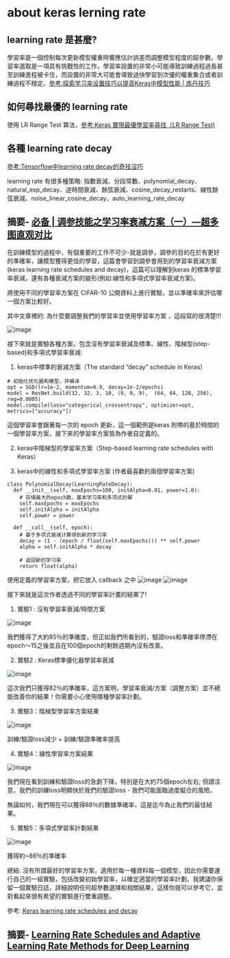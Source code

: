 # about keras lerning rate

## learning rate 是甚麼?

學習率是一個控制每次更新模型權重時響應估計誤差而調整模型程度的超參數。學習率選取是一項具有挑戰性的工作，學習率設置的非常小可能導致訓練過程過長甚至訓練進程被卡住，而設置的非常大可能會導致過快學習到次優的權重集合或者訓練過程不穩定。[參考:探索学习率设置技巧以提高Keras中模型性能 | 炼丹技巧](https://zhuanlan.zhihu.com/p/74115804)

## 如何尋找最優的 learning rate

使用 LR Range Test 算法，[參考:Keras 實現最優學習率尋找（LR Range Test)](https://zhuanlan.zhihu.com/p/80487971)

## 各種 learning rate decay
[參考:Tensorflow中learning rate decay的奇技淫巧](https://zhuanlan.zhihu.com/p/32923584)

learning rate 有很多種策略: 指數衰減、分段常數、polynomial_decay、natural_exp_decay、逆時間衰減、餘弦衰減、cosine_decay_restarts、線性餘弦衰減、noise_linear_cosine_decay、auto_learning_rate_decay


## 摘要- [必备 | 调参技能之学习率衰减方案（一）—超多图直观对比](https://zhuanlan.zhihu.com/p/78096138)

在訓練模型的過程中，有個重要的工作不可少-就是調參，調參的目的在於有更好的準確率，讓模型獲得更佳的學習，這篇會學習到調參會用到的學習率衰減方案(keras learning rate schedules and decay)，這篇可以理解到keras 的標準學習率衰減，還有各種衰減方案的變形(例如:線性和多項式學習率衰減方案)。

將使用不同的學習率方案在 CIFAR-10 公開資料上進行實驗，並以準確率來評估哪一個方案比較好。

其中文章裡的: 為什麼要調整我們的學習率並使用學習率方案 ，這段寫的很清楚!!!

![image](https://user-images.githubusercontent.com/88547312/128589425-ef6be2f7-41f0-4d6c-b656-fce0f1a8ad0d.png)

接下來就是實驗各種方案，包含沒有學習率衰減及標準、線性、階梯型(step-based)和多項式學習率衰減:

1. keras中標準的衰減方案（The standard “decay” schedule in Keras）

  ```
  # 初始化优化器和模型，并编译
  opt = SGD(lr=1e-2, momentum=0.9, decay=1e-2/epochs)
  model = ResNet.build(32, 32, 3, 10, (9, 9, 9),  (64, 64, 128, 256), reg=0.0005)
  model.compile(loss="categorical_crossentropy", optimizer=opt,  metrics=["accuracy"])
  ```
  這個學習率會跟著每一次的 epoch 更新，這一個範例是keras 附帶的基於時間的一個學習率方案，接下來的學習率方案皆為作者自定義的。

2. keras中階梯型的學習率方案（Step-based learning rate schedules with Keras）

3. keras中的線性和多項式學習率方案 (作者最喜歡的兩個學習率方案)

  ```
  class PolynomialDecay(LearningRateDecay):
    def __init__(self, maxEpochs=100, initAlpha=0.01, power=1.0):
      # 存储最大的epoch数，基本学习率和多项式的幂
      self.maxEpochs = maxEpochs
      self.initAlpha = initAlpha
      self.power = power

    def __call__(self, epoch):
      # 基于多项式衰减计算得到新的学习率
      decay = (1 - (epoch / float(self.maxEpochs))) ** self.power
      alpha = self.initAlpha * decay

      # 返回新的学习率
      return float(alpha)
  ```

使用定義的學習率方案，把它放入 callback 之中
![image](https://user-images.githubusercontent.com/88547312/128590493-94ec297a-7495-40da-a200-dc789f0f15e1.png)
![image](https://user-images.githubusercontent.com/88547312/128590539-5bf503c4-8e5f-4d5d-8153-e824fcfa0a60.png)

接下來就是這次作者透過不同的學習率計畫的結果了!

1. 實驗1 : 沒有學習率衰減/時間方案

![image](https://user-images.githubusercontent.com/88547312/128590604-7546af1d-0359-44ed-8a0f-96970323a6cc.png)

我們獲得了大約85％的準確度，但正如我們所看到的，驗證loss和準確率停滯在epoch〜15之後並且在100個epoch的剩餘週期內沒有改善。

2. 實驗2 : Keras標準優化器學習率衰減

![image](https://user-images.githubusercontent.com/88547312/128590626-9cc603d4-0712-4fe3-9def-d34c32b94300.png)

這次我們只獲得82％的準確率，這方案明，學習率衰減/方案（調整方案）並不總能改善你的結果！你需要小心使用哪種學習率計劃。

3. 實驗3：階梯型學習率方案結果

![image](https://user-images.githubusercontent.com/88547312/128590658-ee3644e1-46f6-4197-ac4f-cceaf567b91e.png)

訓練/驗證loss減少 + 訓練/驗證準確率提高

4. 實驗4：線性學習率方案結果

![image](https://user-images.githubusercontent.com/88547312/128590687-12ad7558-f3c7-4799-9907-ced7a90cc371.png)

我們現在看到訓練和驗證loss的急劇下降，特別是在大約75個epoch左右; 但請注意，我們的訓練loss明顯快於我們的驗證loss - 我們可能面臨過度擬合的風險。

無論如何，我們現在可以獲得88％的數據準確率，這是迄今為止我們的最佳結果。

5. 實驗5：多項式學習率計劃結果

![image](https://user-images.githubusercontent.com/88547312/128590717-0a7656b2-126c-4806-aec2-e2d5d1774d82.png)

獲得約~86％的準確率

總結: 沒有所謂最好的學習率方案，適用於每一種資料每一個模型，因此你需要運行自己的一組實驗，包括改變初始學習率，以確定適當的學習率計劃。我建議你保留一個實驗日誌，詳細說明任何超參數選擇和相關結果，這樣你就可以參考它，並對看起來很有希望的實驗進行雙重調整。

參考: [Keras learning rate schedules and decay](https://www.pyimagesearch.com/2019/07/22/keras-learning-rate-schedules-and-decay/)

## 摘要- [Learning Rate Schedules and Adaptive Learning Rate Methods for Deep Learning](https://towardsdatascience.com/learning-rate-schedules-and-adaptive-learning-rate-methods-for-deep-learning-2c8f433990d1)


